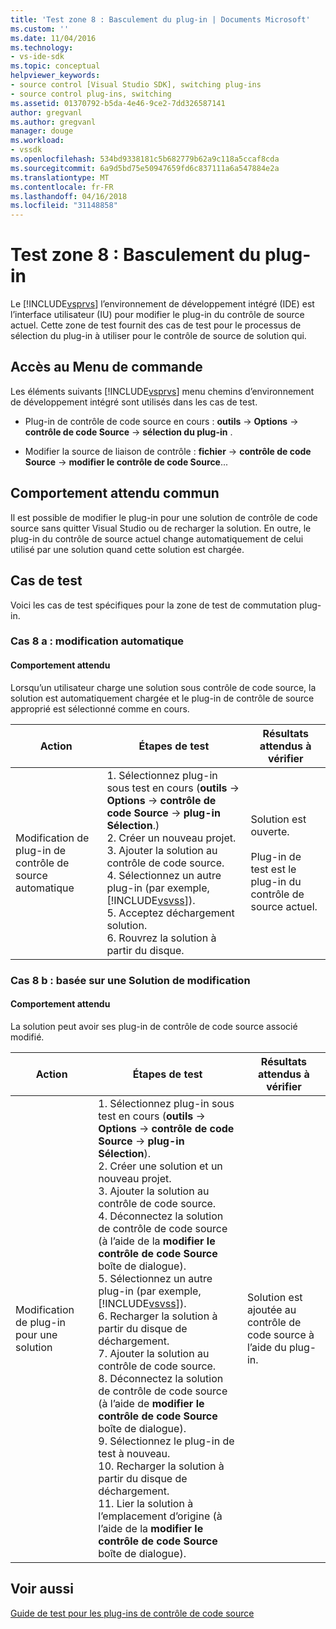 ```yaml
---
title: 'Test zone 8 : Basculement du plug-in | Documents Microsoft'
ms.custom: ''
ms.date: 11/04/2016
ms.technology:
- vs-ide-sdk
ms.topic: conceptual
helpviewer_keywords:
- source control [Visual Studio SDK], switching plug-ins
- source control plug-ins, switching
ms.assetid: 01370792-b5da-4e46-9ce2-7dd326587141
author: gregvanl
ms.author: gregvanl
manager: douge
ms.workload:
- vssdk
ms.openlocfilehash: 534bd9338181c5b682779b62a9c118a5ccaf8cda
ms.sourcegitcommit: 6a9d5bd75e50947659fd6c837111a6a547884e2a
ms.translationtype: MT
ms.contentlocale: fr-FR
ms.lasthandoff: 04/16/2018
ms.locfileid: "31148858"
---
```

# <a name="test-area-8-plug-in-switching"></a>Test zone 8 : Basculement du plug-in
Le [!INCLUDE[vsprvs](../../code-quality/includes/vsprvs_md.md)] l’environnement de développement intégré (IDE) est l’interface utilisateur (IU) pour modifier le plug-in du contrôle de source actuel. Cette zone de test fournit des cas de test pour le processus de sélection du plug-in à utiliser pour le contrôle de source de solution qui.  
  
## <a name="command-menu-access"></a>Accès au Menu de commande  
 Les éléments suivants [!INCLUDE[vsprvs](../../code-quality/includes/vsprvs_md.md)] menu chemins d’environnement de développement intégré sont utilisés dans les cas de test.  
  
-   Plug-in de contrôle de code source en cours : **outils** -> **Options** -> **contrôle de code Source** -> **sélection du plug-in** .  
  
-   Modifier la source de liaison de contrôle : **fichier** -> **contrôle de code Source** -> **modifier le contrôle de code Source**...  
  
## <a name="common-expected-behavior"></a>Comportement attendu commun  
 Il est possible de modifier le plug-in pour une solution de contrôle de code source sans quitter Visual Studio ou de recharger la solution. En outre, le plug-in du contrôle de source actuel change automatiquement de celui utilisé par une solution quand cette solution est chargée.  
  
## <a name="test-cases"></a>Cas de test  
 Voici les cas de test spécifiques pour la zone de test de commutation plug-in.  
  
### <a name="case-8a-automatic-change"></a>Cas 8 a : modification automatique  
  
#### <a name="expected-behavior"></a>Comportement attendu  
 Lorsqu’un utilisateur charge une solution sous contrôle de code source, la solution est automatiquement chargée et le plug-in de contrôle de source approprié est sélectionné comme en cours.  
  
|Action|Étapes de test|Résultats attendus à vérifier|  
|------------|----------------|--------------------------------|  
|Modification de plug-in de contrôle de source automatique|1.  Sélectionnez plug-in sous test en cours (**outils** -> **Options** -> **contrôle de code Source** -> **plug-in Sélection**.)<br />2.  Créer un nouveau projet.<br />3.  Ajouter la solution au contrôle de code source.<br />4.  Sélectionnez un autre plug-in (par exemple, [!INCLUDE[vsvss](../../extensibility/includes/vsvss_md.md)]).<br />5.  Acceptez déchargement solution.<br />6.  Rouvrez la solution à partir du disque.|Solution est ouverte.<br /><br /> Plug-in de test est le plug-in du contrôle de source actuel.|  
  
### <a name="case-8b-solution-based-change"></a>Cas 8 b : basée sur une Solution de modification  
  
#### <a name="expected-behavior"></a>Comportement attendu  
 La solution peut avoir ses plug-in de contrôle de code source associé modifié.  
  
|Action|Étapes de test|Résultats attendus à vérifier|  
|------------|----------------|--------------------------------|  
|Modification de plug-in pour une solution|1.  Sélectionnez plug-in sous test en cours (**outils** -> **Options** -> **contrôle de code Source** -> **plug-in Sélection**).<br />2.  Créer une solution et un nouveau projet.<br />3.  Ajouter la solution au contrôle de code source.<br />4.  Déconnectez la solution de contrôle de code source (à l’aide de la **modifier le contrôle de code Source** boîte de dialogue).<br />5.  Sélectionnez un autre plug-in (par exemple, [!INCLUDE[vsvss](../../extensibility/includes/vsvss_md.md)]).<br />6.  Recharger la solution à partir du disque de déchargement.<br />7.  Ajouter la solution au contrôle de code source.<br />8.  Déconnectez la solution de contrôle de code source (à l’aide de **modifier le contrôle de code Source** boîte de dialogue).<br />9. Sélectionnez le plug-in de test à nouveau.<br />10. Recharger la solution à partir du disque de déchargement.<br />11. Lier la solution à l’emplacement d’origine (à l’aide de la **modifier le contrôle de code Source** boîte de dialogue).|Solution est ajoutée au contrôle de code source à l’aide du plug-in.|  
  
## <a name="see-also"></a>Voir aussi  
 [Guide de test pour les plug-ins de contrôle de code source](../../extensibility/internals/test-guide-for-source-control-plug-ins.md)